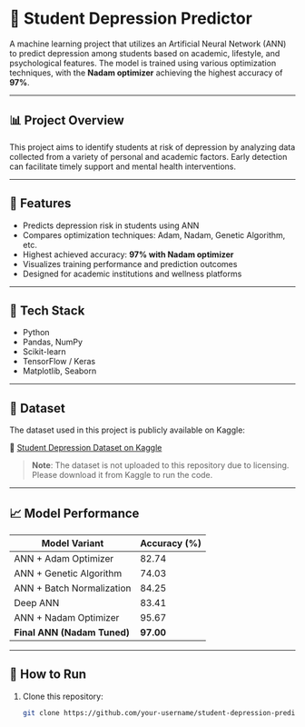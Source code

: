 # 🧠 Student Depression Predictor

A machine learning project that utilizes an Artificial Neural Network (ANN) to predict depression among students based on academic, lifestyle, and psychological features. The model is trained using various optimization techniques, with the **Nadam optimizer** achieving the highest accuracy of **97%**.

---

## 📊 Project Overview

This project aims to identify students at risk of depression by analyzing data collected from a variety of personal and academic factors. Early detection can facilitate timely support and mental health interventions.

---

## 🚀 Features

- Predicts depression risk in students using ANN
- Compares optimization techniques: Adam, Nadam, Genetic Algorithm, etc.
- Highest achieved accuracy: **97% with Nadam optimizer**
- Visualizes training performance and prediction outcomes
- Designed for academic institutions and wellness platforms

---

## 🧰 Tech Stack

- Python
- Pandas, NumPy
- Scikit-learn
- TensorFlow / Keras
- Matplotlib, Seaborn

---

## 📂 Dataset

The dataset used in this project is publicly available on Kaggle:

📎 [Student Depression Dataset on Kaggle](https://www.kaggle.com/datasets/adilshamim8/student-depression-dataset)

> **Note**: The dataset is not uploaded to this repository due to licensing. Please download it from Kaggle to run the code.

---

## 📈 Model Performance

| Model Variant                 | Accuracy (%) |
|------------------------------|--------------|
| ANN + Adam Optimizer         | 82.74        |
| ANN + Genetic Algorithm      | 74.03        |
| ANN + Batch Normalization    | 84.25        |
| Deep ANN                     | 83.41        |
| ANN + Nadam Optimizer        | 95.67        |
| **Final ANN (Nadam Tuned)**  | **97.00**    |

---

## 📌 How to Run

1. Clone this repository:
   ```bash
   git clone https://github.com/your-username/student-depression-predictor.git
